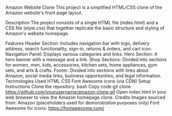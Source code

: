 Amazon Website Clone
This project is a simplified HTML/CSS clone of the Amazon website's front page layout.

Description
The project consists of a single HTML file (index.html) and a CSS file (style.css) that together replicate the basic structure and styling of Amazon's website homepage.

Features
Header Section: Includes navigation bar with logo, delivery address, search functionality, sign-in, returns & orders, and cart icon.
Navigation Panel: Displays various categories and links.
Hero Section: A hero banner with a message and a link.
Shop Sections: Divided into sections for women, men, kids, accessories, kitchen sets, home appliances, gym sets, and arts & crafts.
Footer: Divided into sections with links about Amazon, social media links, business opportunities, and legal information.
Technologies Used
HTML
CSS
Font Awesome icons (via CDN)
Setup Instructions
Clone the repository.
bash
Copy code
git clone https://github.com/yourusername/amazon-clone.git
Open index.html in your web browser to view the Amazon homepage clone.
Credits
Images sourced from: Amazon (placeholders used for demonstration purposes only)
Font Awesome for icons: https://fontawesome.com/
